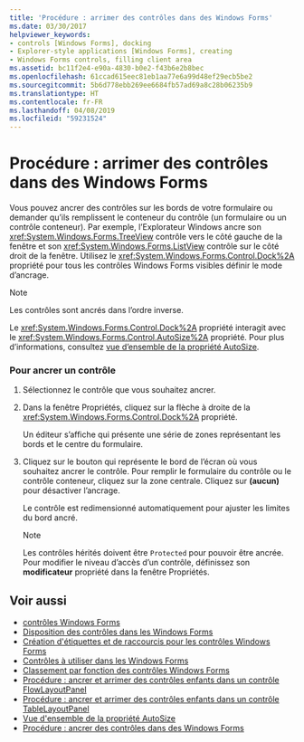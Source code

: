 ```yaml
---
title: 'Procédure : arrimer des contrôles dans des Windows Forms'
ms.date: 03/30/2017
helpviewer_keywords:
- controls [Windows Forms], docking
- Explorer-style applications [Windows Forms], creating
- Windows Forms controls, filling client area
ms.assetid: bc11f2e4-e90a-4830-b0e2-f43b6e2b8bec
ms.openlocfilehash: 61ccad615eec81eb1aa77e6a99d48ef29ecb5be2
ms.sourcegitcommit: 5b6d778ebb269ee6684fb57ad69a8c28b06235b9
ms.translationtype: HT
ms.contentlocale: fr-FR
ms.lasthandoff: 04/08/2019
ms.locfileid: "59231524"
---
```

# <a name="how-to-dock-controls-on-windows-forms"></a>Procédure : arrimer des contrôles dans des Windows Forms
Vous pouvez ancrer des contrôles sur les bords de votre formulaire ou demander qu’ils remplissent le conteneur du contrôle (un formulaire ou un contrôle conteneur). Par exemple, l’Explorateur Windows ancre son <xref:System.Windows.Forms.TreeView> contrôle vers le côté gauche de la fenêtre et son <xref:System.Windows.Forms.ListView> contrôle sur le côté droit de la fenêtre. Utilisez le <xref:System.Windows.Forms.Control.Dock%2A> propriété pour tous les contrôles Windows Forms visibles définir le mode d’ancrage.  
  
> [!NOTE]
>  Les contrôles sont ancrés dans l’ordre inverse.  
  
 Le <xref:System.Windows.Forms.Control.Dock%2A> propriété interagit avec le <xref:System.Windows.Forms.Control.AutoSize%2A> propriété. Pour plus d’informations, consultez [vue d’ensemble de la propriété AutoSize](autosize-property-overview.md).  
  
### <a name="to-dock-a-control"></a>Pour ancrer un contrôle  
  
1.  Sélectionnez le contrôle que vous souhaitez ancrer.  
  
2.  Dans la fenêtre Propriétés, cliquez sur la flèche à droite de la <xref:System.Windows.Forms.Control.Dock%2A> propriété.  
  
     Un éditeur s’affiche qui présente une série de zones représentant les bords et le centre du formulaire.  
  
3.  Cliquez sur le bouton qui représente le bord de l’écran où vous souhaitez ancrer le contrôle. Pour remplir le formulaire du contrôle ou le contrôle conteneur, cliquez sur la zone centrale. Cliquez sur **(aucun)** pour désactiver l’ancrage.  
  
     Le contrôle est redimensionné automatiquement pour ajuster les limites du bord ancré.  
  
    > [!NOTE]
    >  Les contrôles hérités doivent être `Protected` pour pouvoir être ancrée. Pour modifier le niveau d’accès d’un contrôle, définissez son **modificateur** propriété dans la fenêtre Propriétés.  
  
## <a name="see-also"></a>Voir aussi

- [contrôles Windows Forms](index.md)
- [Disposition des contrôles dans les Windows Forms](arranging-controls-on-windows-forms.md)
- [Création d'étiquettes et de raccourcis pour les contrôles Windows Forms](labeling-individual-windows-forms-controls-and-providing-shortcuts-to-them.md)
- [Contrôles à utiliser dans les Windows Forms](controls-to-use-on-windows-forms.md)
- [Classement par fonction des contrôles Windows Forms](windows-forms-controls-by-function.md)
- [Procédure : ancrer et arrimer des contrôles enfants dans un contrôle FlowLayoutPanel](how-to-anchor-and-dock-child-controls-in-a-flowlayoutpanel-control.md)
- [Procédure : ancrer et arrimer des contrôles enfants dans un contrôle TableLayoutPanel](how-to-anchor-and-dock-child-controls-in-a-tablelayoutpanel-control.md)
- [Vue d'ensemble de la propriété AutoSize](autosize-property-overview.md)
- [Procédure : ancrer des contrôles dans des Windows Forms](how-to-anchor-controls-on-windows-forms.md)
